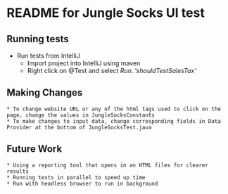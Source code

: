 # README for Jungle Socks UI test

## Running tests

* Run tests from IntelliJ
    * Import project into IntelliJ using maven
    * Right click on @Test and select _Run..'shouldTestSalesTax'_

## Making Changes

    * To change website URL or any of the html tags used to click on the page, change the values in JungleSocksConstants
    * To make changes to input data, change corresponding fields in Data Provider at the bottom of JungleSocksTest.java

## Future Work

    * Using a reporting tool that opens in an HTML files for clearer results
    * Running tests in parallel to speed up time
    * Run with headless browser to run in background